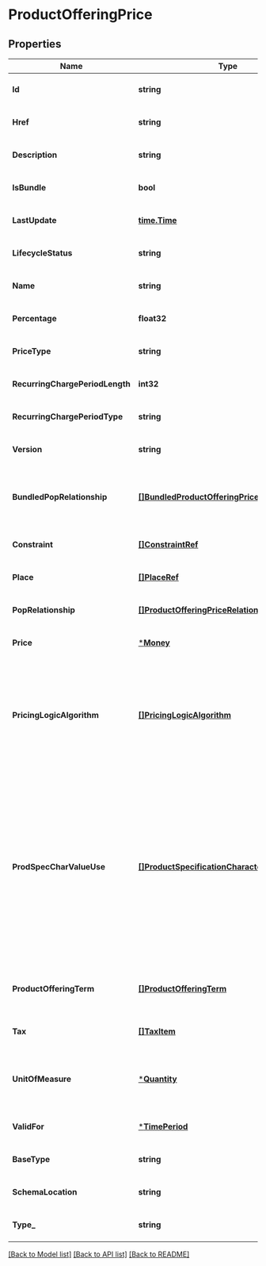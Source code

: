 # ProductOfferingPrice

## Properties
Name | Type | Description | Notes
------------ | ------------- | ------------- | -------------
**Id** | **string** | unique id of this resource | [optional] [default to null]
**Href** | **string** | Reference of the ProductOfferingPrice | [optional] [default to null]
**Description** | **string** | Description of the productOfferingPrice | [optional] [default to null]
**IsBundle** | **bool** | A flag indicating if this ProductOfferingPrice is composite (bundle) or not | [optional] [default to null]
**LastUpdate** | [**time.Time**](time.Time.md) | the last update time of this ProductOfferingPrice | [optional] [default to null]
**LifecycleStatus** | **string** | the lifecycle status of this ProductOfferingPrice | [optional] [default to null]
**Name** | **string** | Name of the productOfferingPrice | [optional] [default to null]
**Percentage** | **float32** | Percentage to apply if this Product Offering Price is an Alteration (such as a Discount) | [optional] [default to null]
**PriceType** | **string** | A category that describes the price, such as recurring, discount, allowance, penalty, and so forth. | [optional] [default to null]
**RecurringChargePeriodLength** | **int32** | the period of the recurring charge:  1, 2, ... .It sets to zero if it is not applicable | [optional] [default to null]
**RecurringChargePeriodType** | **string** | The period to repeat the application of the price Could be month, week... | [optional] [default to null]
**Version** | **string** | ProductOfferingPrice version | [optional] [default to null]
**BundledPopRelationship** | [**[]BundledProductOfferingPriceRelationship**](BundledProductOfferingPriceRelationship.md) | this object represents a bundle relationship from a bundle product offering price (parent) to a simple product offering price (child). A simple product offering price may participate in more than one bundle relationship. | [optional] [default to null]
**Constraint** | [**[]ConstraintRef**](ConstraintRef.md) | The Constraint resource represents a policy/rule applied to ProductOfferingPrice. | [optional] [default to null]
**Place** | [**[]PlaceRef**](PlaceRef.md) | Place defines the places where the products are sold or delivered. | [optional] [default to null]
**PopRelationship** | [**[]ProductOfferingPriceRelationship**](ProductOfferingPriceRelationship.md) | Product Offering Prices related to this Product Offering Price, for example a price alteration such as allowance or discount | [optional] [default to null]
**Price** | [***Money**](Money.md) | The amount of money that characterizes the price. | [optional] [default to null]
**PricingLogicAlgorithm** | [**[]PricingLogicAlgorithm**](PricingLogicAlgorithm.md) | The PricingLogicAlgorithm entity represents an instantiation of an interface specification to external rating function (without a modeled behavior in SID). Some of the parameters of the interface definition may be already set (such as price per unit) and some may be gathered during the rating process from the event (such as call duration) or from ProductCharacteristicValues (such as assigned bandwidth). | [optional] [default to null]
**ProdSpecCharValueUse** | [**[]ProductSpecificationCharacteristicValueUse**](ProductSpecificationCharacteristicValueUse.md) | A use of the ProductSpecificationCharacteristicValue by a ProductOfferingPrice to which additional properties (attributes) apply or override the properties of similar properties contained in ProductSpecificationCharacteristicValue. It should be noted that characteristics which their value(s) addressed by this object must exist in corresponding product specification. The available characteristic values for a ProductSpecificationCharacteristic in a Product specification can be modified at the ProductOffering and ProcuctOfferingPrice level. The list of values in ProductSpecificationCharacteristicValueUse is a strict subset of the list of values as defined in the corresponding product specification characteristics. | [optional] [default to null]
**ProductOfferingTerm** | [**[]ProductOfferingTerm**](ProductOfferingTerm.md) | A list of conditions under which a ProductOfferingPrice is made available to Customers. For instance, a Product Offering Price can be offered with multiple commitment periods. | [optional] [default to null]
**Tax** | [**[]TaxItem**](TaxItem.md) | An amount of money levied on the price of a Product by a legislative body. | [optional] [default to null]
**UnitOfMeasure** | [***Quantity**](Quantity.md) | A number and unit representing how many (for instance 1 dozen) of an ProductOffering is available at the offered price. Its meaning depends on the priceType. It could be a price, a rate, or a discount. | [optional] [default to null]
**ValidFor** | [***TimePeriod**](TimePeriod.md) | The period for which the productOfferingPrice is valid | [optional] [default to null]
**BaseType** | **string** | the immediate base class type of this product offering price | [optional] [default to null]
**SchemaLocation** | **string** | hyperlink reference to the schema describing this resource | [optional] [default to null]
**Type_** | **string** | The class type of this Product offering price | [optional] [default to null]

[[Back to Model list]](../README.md#documentation-for-models) [[Back to API list]](../README.md#documentation-for-api-endpoints) [[Back to README]](../README.md)


